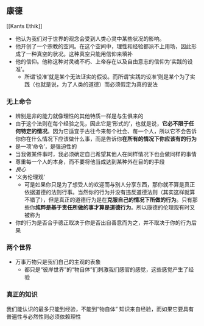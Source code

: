 ## 康德
[[Kants Ethik]]


- 他认为我们对于世界的观念会受到人类心灵中某些状况的影响。
- 他开创了一个宗教的空间。在这个空间中，理性和经验都派不上用场，因此形成了一种真空的状况。这种真空只能用信仰来填补
- 他的信仰。他称这种对灵魂不朽、上帝存在以及自由意志的信仰为‘实践的设准’。
	- 所谓‘设准’就是某个无法证实的假设。而所谓‘实践的设准’则是某个为了实践（也就是说，为了人类的道德）而必须假定为真的说法
### 无上命令

- 辨别是非的能力就像理性的其他特质一样是与生俱来的
- 由于这个法则在每个经验之先，因此它是‘形式的’，也就是说，**它必不限于任何特定的情况**。因为它适宜于古往今来每个社会、每一个人，所以它不会告诉你你在什么情况下应该做什么事，而是告诉你**在所有的情况下你应该有的行为**
- 是一项‘命令’，是强迫性的
- 当我做某件事时，我必须确定自己希望其他人在同样情况下也会做同样的事情
- 尊重每一个人的本身，而不要将他当成达到某种外在目的的手段
- *良心*
- ‘义务伦理观’
	- 可是如果你只是为了想受人的欢迎而与别人分享东西，那你就不算是真正依据道德的法则行事。当然你的行为并没有违反道德法则（其实这样就算不错了），但是真正的道德行为是在**克服自己的情况下所做的行为**。只有那些你**纯粹是基于责任所做的事才算是道德行为**。所以康德的伦理观有时又被称为
- 你的行为是否合乎德正取决于你是否出自善意而为之，并不取决于你的行为后果

### 两个世界
- 万事万物只是我们自己的主观的表象
	- 都只是“彼岸世界”的“物自体”们刺激我们感官的感觉，这些感觉产生了经验

### 真正的知识
我们能认识的最多只能到经验，不能到“物自体”
知识来自经验，而如果它要具有普遍性与必然性则必须依赖理性